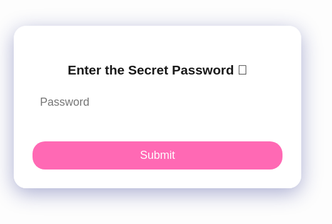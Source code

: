 <!-- it will paly music at last also  -->
<!DOCTYPE html>
<html lang="en">
<head>
  <meta charset="UTF-8">
  <meta name="viewport" content="width=device-width, initial-scale=1">
  <title>For My Puchuu 🌸</title>
  <style>
    body {
      margin: 0;
      padding: 0;
      background: url('https://images.unsplash.com/photo-1496346651079-6ca5cb67f42f?auto=format&fit=crop&w=1920&q=80') no-repeat center center fixed;
      background-size: cover;
      display: flex;
      flex-direction: column;
      align-items: center;
      justify-content: center;
      height: 100vh;
      font-family: 'Poppins', sans-serif;
      overflow: hidden;
      position: relative;
    }
    .container {
      background: rgba(255,255,255,0.8);
      padding: 30px;
      border-radius: 20px;
      box-shadow: 0 8px 32px rgba(31,38,135,0.37);
      backdrop-filter: blur(8px);
      text-align: center;
      transition: all 0.5s ease;
      width: 90%;
      max-width: 400px;
    }
    input[type="password"] {
      padding: 12px;
      border: none;
      border-radius: 10px;
      margin-bottom: 20px;
      width: 100%;
      font-size: 18px;
    }
    button {
      padding: 12px 24px;
      background: #ff69b4;
      border: none;
      border-radius: 20px;
      color: white;
      font-size: 18px;
      cursor: pointer;
      width: 100%;
      transition: background 0.3s;
      margin-top: 20px;
    }
    button:hover {
      background: #ff1493;
    }
    #videoContainer, #message, #thankYouMessage, #forgiveButtonContainer {
      display: none;
      flex-direction: column;
      align-items: center;
      justify-content: center;
      text-align: center;
      width: 90%;
      margin-top: 20px;
    }
    video {
      width: 100%;
      max-width: 500px;
      border-radius: 20px;
    }
    #message, #thankYouMessage {
      font-size: 2em;
      color: #ff1493;
      animation: fadeIn 2s forwards;
      padding: 20px;
    }
    @keyframes fadeIn {
      from { opacity: 0; }
      to { opacity: 1; }
    }
    .particles {
      position: absolute;
      top: 0;
      left: 0;
      width: 100%;
      height: 100%;
      pointer-events: none;
      overflow: hidden;
    }
    .particle {
      position: absolute;
      width: 30px;
      height: 30px;
      background-size: cover;
      opacity: 0.7;
      animation: fall linear infinite;
    }
    @keyframes fall {
      0% {
        transform: translateY(-100px) rotate(0deg);
        opacity: 1;
      }
      100% {
        transform: translateY(110vh) rotate(360deg);
        opacity: 0;
      }
    }
  </style>
</head>
<body>

<div class="container" id="loginContainer">
  <h2>Enter the Secret Password 🌸</h2>
  <input type="password" id="passwordInput" placeholder="Password">
  <br>
  <button onclick="checkPassword()">Submit</button>
</div>

<div id="message"></div>

<div id="videoContainer">
  <video id="videoPlayer" controls playsinline autoplay>
    <source id="videoSource" src="" type="video/mp4">
    Your browser does not support the video tag.
  </video>
</div>

<div id="forgiveButtonContainer">
  <button id="forgiveButton" onclick="forgive()">Default Button</button>
</div>

<div id="thankYouMessage">
  Thankuuu Puchuu 💖💖💖
</div>

<!-- Hidden music element -->
<audio id="backgroundMusic" loop>
  <source src="your-music.mp3" type="audio/mp3">
</audio>

<div class="particles" id="particles"></div>

<script>
  // Password database
  const passwordData = {
    "puchuu123": {
      message: "Sorry Puchuu 💖",
      video: "video1.mp4",
      magic: "flowers",
      buttonText: "I Forgive You 🌸",
      finalMessage: "Thankuuuu Puchuuuuu 🌸🌸🌸"
    },
    "loveyou": {
      message: "Love You My Puchuu 🌸",
      video: "video2.mp4",
      magic: "hearts",
      buttonText: "I Love You Too ❤️",
      finalMessage: "You are my world 💖"
    },
    "missyou": {
      message: "Miss You So Much 😔",
      video: "video3.mp4",
      magic: "stars",
      buttonText: "Come Back Soon ✈️",
      finalMessage: "Can't wait to see you again 💫"
    }
  };

  let selectedMagic = "";
  let finalMessage = "";

  function checkPassword() {
    const input = document.getElementById('passwordInput').value;
    const loginContainer = document.getElementById('loginContainer');
    const messageDiv = document.getElementById('message');
    const videoContainer = document.getElementById('videoContainer');
    const videoPlayer = document.getElementById('videoPlayer');
    const videoSource = document.getElementById('videoSource');
    const forgiveButton = document.getElementById('forgiveButton');

    if (passwordData[input]) {
      const { message, video, magic, buttonText, finalMessage: finalMsg } = passwordData[input];
      selectedMagic = magic;
      finalMessage = finalMsg;

      loginContainer.style.display = 'none';
      messageDiv.textContent = message;
      messageDiv.style.display = 'flex';

      setTimeout(() => {
        messageDiv.style.display = 'none';
        videoSource.src = video;
        videoPlayer.load();
        videoContainer.style.display = 'flex';
        videoPlayer.play();

        videoPlayer.onended = function() {
          videoContainer.style.display = 'none';
          forgiveButton.innerText = buttonText;
          document.getElementById('forgiveButtonContainer').style.display = 'flex';
        };
      }, 3000);
    } else {
      alert('Wrong password! Try again.');
    }
  }

  function forgive() {
    document.getElementById('forgiveButtonContainer').style.display = 'none';
    const thankYouDiv = document.getElementById('thankYouMessage');
    thankYouDiv.innerText = finalMessage;
    thankYouDiv.style.display = 'flex';
    startMagicShow(selectedMagic);

    const backgroundMusic = document.getElementById('backgroundMusic');
    backgroundMusic.volume = 0.3; // gentle volume
    backgroundMusic.play();
  }

  function startMagicShow(type) {
    const particlesContainer = document.getElementById('particles');
    particlesContainer.innerHTML = '';

    let imgURL = "";

    if (type === "flowers") {
      imgURL = "https://cdn-icons-png.flaticon.com/512/616/616408.png";
    } else if (type === "hearts") {
      imgURL = "https://cdn-icons-png.flaticon.com/512/833/833472.png";
    } else if (type === "stars") {
      imgURL = "https://cdn-icons-png.flaticon.com/512/616/616489.png";
    } else {
      imgURL = "https://cdn-icons-png.flaticon.com/512/616/616408.png"; // Default
    }

    for (let i = 0; i < 30; i++) {
      const particle = document.createElement('div');
      particle.classList.add('particle');
      particle.style.left = Math.random() * 100 + "vw";
      particle.style.animationDuration = (3 + Math.random() * 2) + "s";
      particle.style.backgroundImage = `url(${imgURL})`;
      particle.style.width = particle.style.height = (20 + Math.random() * 30) + "px";
      particlesContainer.appendChild(particle);
    }
  }
</script>

</body>
</html>
